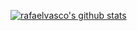 [![rafaelvasco's github stats](https://github-readme-stats.vercel.app/api?username=rafaelvasco&theme=radical)](https://github.com/anuraghazra/github-readme-stats)
